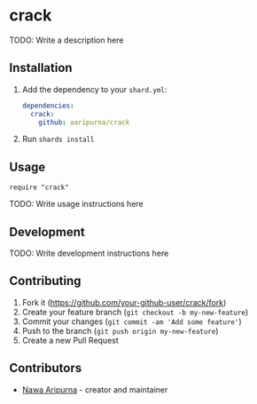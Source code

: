 # crack

TODO: Write a description here

## Installation

1. Add the dependency to your `shard.yml`:

   ```yaml
   dependencies:
     crack:
       github: aaripurna/crack
   ```

2. Run `shards install`

## Usage

```crystal
require "crack"
```

TODO: Write usage instructions here

## Development

TODO: Write development instructions here

## Contributing

1. Fork it (<https://github.com/your-github-user/crack/fork>)
2. Create your feature branch (`git checkout -b my-new-feature`)
3. Commit your changes (`git commit -am 'Add some feature'`)
4. Push to the branch (`git push origin my-new-feature`)
5. Create a new Pull Request

## Contributors

- [Nawa Aripurna](https://github.com/your-github-user) - creator and maintainer
